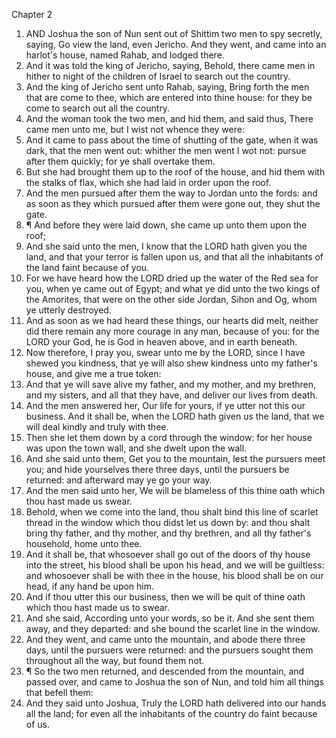 

Chapter 2

1. AND Joshua the son of Nun sent out of Shittim two men to spy secretly, saying, Go view the land, even Jericho.  And they went, and came into an harlot's house, named Rahab, and lodged there.
2. And it was told the king of Jericho, saying, Behold, there came men in hither to night of the children of Israel to search out the country.
3. And the king of Jericho sent unto Rahab, saying, Bring forth the men that are come to thee, which are entered into thine house: for they be come to search out all the country.
4. And the woman took the two men, and hid them, and said thus, There came men unto me, but I wist not whence they were:
5. And it came to pass about the time of shutting of the gate, when it was dark, that the men went out: whither the men went I wot not: pursue after them quickly; for ye shall overtake them.
6. But she had brought them up to the roof of the house, and hid them with the stalks of flax, which she had laid in order upon the roof.
7. And the men pursued after them the way to Jordan unto the fords: and as soon as they which pursued after them were gone out, they shut the gate.
8. ¶ And before they were laid down, she came up unto them upon the roof;
9. And she said unto the men, I know that the LORD hath given you the land, and that your terror is fallen upon us, and that all the inhabitants of the land faint because of you.
10. For we have heard how the LORD dried up the water of the Red sea for you, when ye came out of Egypt; and what ye did unto the two kings of the Amorites, that were on the other side Jordan, Sihon and Og, whom ye utterly destroyed.
11. And as soon as we had heard these things, our hearts did melt, neither did there remain any more courage in any man, because of you: for the LORD your God, he is God in heaven above, and in earth beneath.
12. Now therefore, I pray you, swear unto me by the LORD, since I have shewed you kindness, that ye will also shew kindness unto my father's house, and give me a true token:
13. And that ye will save alive my father, and my mother, and my brethren, and my sisters, and all that they have, and deliver our lives from death.
14. And the men answered her, Our life for yours, if ye utter not this our business.  And it shall be, when the LORD hath given us the land, that we will deal kindly and truly with thee.
15. Then she let them down by a cord through the window: for her house was upon the town wall, and she dwelt upon the wall.
16. And she said unto them, Get you to the mountain, lest the pursuers meet you; and hide yourselves there three days, until the pursuers be returned: and afterward may ye go your way.
17. And the men said unto her, We will be blameless of this thine oath which thou hast made us swear.
18. Behold, when we come into the land, thou shalt bind this line of scarlet thread in the window which thou didst let us down by: and thou shalt bring thy father, and thy mother, and thy brethren, and all thy father's household, home unto thee.
19. And it shall be, that whosoever shall go out of the doors of thy house into the street, his blood shall be upon his head, and we will be guiltless: and whosoever shall be with thee in the house, his blood shall be on our head, if any hand be upon him.
20. And if thou utter this our business, then we will be quit of thine oath which thou hast made us to swear.
21. And she said, According unto your words, so be it.  And she sent them away, and they departed: and she bound the scarlet line in the window.
22. And they went, and came unto the mountain, and abode there three days, until the pursuers were returned: and the pursuers sought them throughout all the way, but found them not.
23. ¶ So the two men returned, and descended from the mountain, and passed over, and came to Joshua the son of Nun, and told him all things that befell them:
24. And they said unto Joshua, Truly the LORD hath delivered into our hands all the land; for even all the inhabitants of the country do faint because of us.
